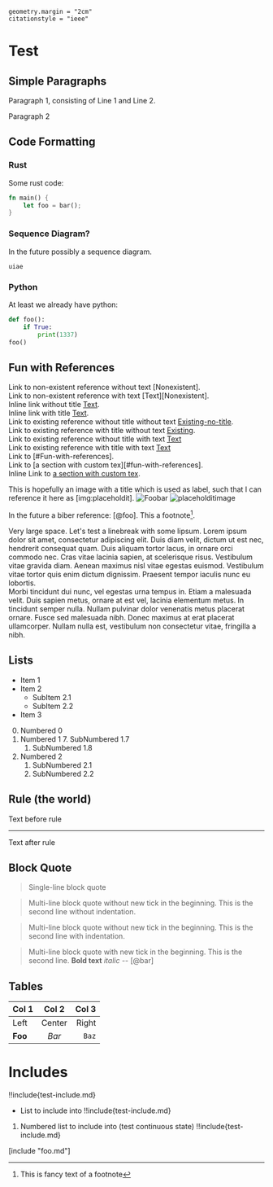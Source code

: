 ```pundoc
geometry.margin = "2cm"
citationstyle = "ieee"
```

# Test

## Simple Paragraphs

Paragraph 1, consisting of Line 1
and Line 2.

Paragraph 2

## Code Formatting

### Rust

Some rust code:

```rust
fn main() {
    let foo = bar();
}
```

### Sequence Diagram?

In the future possibly a sequence diagram.

```sequence
uiae
```

### Python

At least we already have python:

```python
def foo():
    if True:
        print(1337)
foo()
```

## Fun with References

Link to non-existent reference without text [Nonexistent].  
Link to non-existent reference with text [Text][Nonexistent].  
Inline link without title [Text](Link).  
Inline link with title [Text](Link "Title").  
Link to existing reference without title without text [Existing-no-title].  
Link to existing reference with title without text [Existing].  
Link to existing reference without title with text [Text][Existing-no-title]  
Link to existing reference with title with text [Text][Existing]  
Link to [#Fun-with-references].  
Link to [a section with custom tex][#fun-with-references].  
Inline Link to [a section with custom tex](#fun-with-references).  

[existing-no-title]: Link
[eXisting]: Link "Title"

This is hopefully an image with a title which is used as label, such that I can reference it here as [img:placeholdit].
![Foobar](100x100.png "placeholdit")
![placeholditimage]

[placeholditimage]: 100x100.png

In the future a biber reference: [@foo].
This a footnote[^foo].

[^foo]: This is fancy text of a footnote

Very large       space.
Let's test a linebreak with some lipsum.
Lorem ipsum dolor sit amet, consectetur adipiscing elit.
Duis diam velit, dictum ut est nec, hendrerit consequat quam.
Duis aliquam tortor lacus, in ornare orci commodo nec.
Cras vitae lacinia sapien, at scelerisque risus.
Vestibulum vitae gravida diam.
Aenean maximus nisl vitae egestas euismod.
Vestibulum vitae tortor quis enim dictum dignissim.
Praesent tempor iaculis nunc eu lobortis.  
Morbi tincidunt dui nunc, vel egestas urna tempus in.
Etiam a malesuada velit.
Duis sapien metus, ornare at est vel, lacinia elementum metus.
In tincidunt semper nulla.
Nullam pulvinar dolor venenatis metus placerat ornare.
Fusce sed malesuada nibh.
Donec maximus at erat placerat ullamcorper.
Nullam nulla est, vestibulum non consectetur vitae, fringilla a nibh.

## Lists

* Item 1
* Item 2
    + SubItem 2.1
    + SubItem 2.2
* Item 3

0. Numbered 0
1. Numbered 1
    7. SubNumbered 1.7
    1. SubNumbered 1.8
2. Numbered 2
    1. SubNumbered 2.1
    1. SubNumbered 2.2
    
## Rule (the world)

Text before rule

---
Text after rule

## Block Quote

> Single-line block quote

> Multi-line block quote without new tick in the beginning.
This is the second line without indentation.

> Multi-line block quote without new tick in the beginning.
  This is the second line with indentation.

> Multi-line block quote with new tick in the beginning.
> This is the second line.
> **Bold text** *italic*
> -- [@bar]

## Tables

Col 1 | Col 2 | Col 3
:-- | :-: | --:
Left | Center | Right
**Foo** | *Bar* | `Baz`

# Includes

!!include{test-include.md}

* List to include into
  !!include{test-include.md}

1. Numbered list to include into (test continuous state)
  !!include{test-include.md}

[include "foo.md"]

